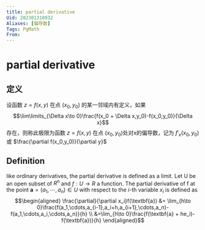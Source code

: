 ```yaml
---
title: partial derivative
Uid: 202301310932
Aliases: [偏导数]
Tags: PgMath 
From: 
---
```

# partial derivative
## 定义

设函数 $z = f(x,y)$ 在点 $(x_0,y_0)$ 的某一邻域内有定义，如果 $$\lim\limits_{\Delta x\to 0}\frac{f(x_0 + \Delta x,y_0)-f(x_0,y_0)}{\Delta x}$$ 存在，则称此极限为函数 $z = f(x,y)$ 在点 $(x_0,y_0)$处对x的偏导数，记为 $f'_x(x_0,y_0)$ 或 $\frac{\partial f(x_0,y_0)}{\partial y}$

## Definition

like ordinary derivatives, the partial derivative is defined as a limit. Let U be an open subset of $R^n$ and $f:U \to R$ a function. The partial derivative of f at the point $\textbf{a} = (a_1,\cdots,a_n) \in U$ with respect to the *i*-th variable $x_i$ is defined as $$\begin{aligned}
\frac{\partial}{\partial x_i}f(\textbf{a}) &= \lim_{h\to 0}\frac{f(a_1,\cdots,a_{i-1},a_i+h,a_{i+1},\cdots,a_n)-f(a_1,\cdots,a_i,\cdots,a_n)}{h} \\
&=\lim_{h\to 0}\frac{f(\textbf{a} + he_i)-f(\textbf{a})}{h}
\end{aligned}$$

